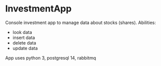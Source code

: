 # InvestmentApp
Console investment app to manage data about stocks (shares). Abilities:
- look data
- insert data
- delete data
- update data

App uses python 3, postgresql 14, rabbitmq
